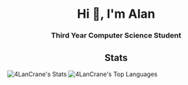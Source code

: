 <h1 align="center">Hi 👋, I'm Alan</h1>
<h3 align="center">Third Year Computer Science Student</h3>


<p align="left">
</p>


<div align="center">
  <h2>Stats</h2>
</div>


![4LanCrane's Stats](https://github-readme-stats.vercel.app/api?username=4LanCrane&theme=dark&show_icons=true&hide_border=false&count_private=true)
![4LanCrane's Top Languages](https://github-readme-stats.vercel.app/api/top-langs/?username=4LanCrane&theme=dark&show_icons=true&hide_border=false&layout=compact)




###
